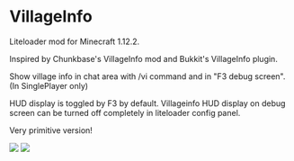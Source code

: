 # VillageInfo

Liteloader mod for Minecraft 1.12.2.

Inspired by Chunkbase's VillageInfo mod and Bukkit's VillageInfo plugin.

Show village info in chat area with /vi command and in "F3 debug screen". (In SinglePlayer only)

HUD display is toggled by F3 by default.
Villageinfo HUD display on debug screen can be turned off completely in liteloader config panel.

Very primitive version! 

![](https://i.imgur.com/i8R48G8.png)
![](https://i.imgur.com/Un7wLDR.png)
